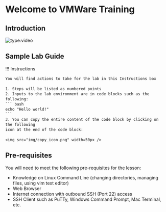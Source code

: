# Welcome to VMWare Training

## Introduction

![type:video](https://www.youtube.com/embed/7dahyKiuHoA)

## Sample Lab Guide

!!! Instructions

    You will find actions to take for the lab in this Instructions box

    1. Steps will be listed as numbered points
    2. Inputs to the lab environment are in code blocks such as the following:
    ``` bash
    echo "Hello world!"
    ```
    3. You can copy the entire content of the code block by clicking on the following 
    icon at the end of the code block: 

    <img src="img/copy_icon.png" width=50px />

## Pre-requisites

You will need to meet the following pre-requisites for the 
lesson:

* Knowledge on Linux Command Line (changing directories, managing files, using vim text editor)
* Web Browser
* Internet connection with outbound SSH (Port 22) access
* SSH Client such as PuTTy, Windows Command Prompt, Mac Terminal, etc.
